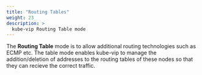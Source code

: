 ```yaml
---
title: "Routing Tables"
weight: 23
description: >
  kube-vip Routing Table mode
---
```


The **Routing Table** mode is to allow additional routing technologies such as ECMP etc. The table mode enables kube-vip to manage the addition/deletion of addresses to the routing tables of these nodes so that they can recieve the correct traffic.